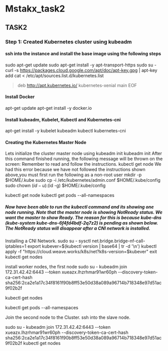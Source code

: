 # Mstakx_task2

## TASK2

### Step 1: Created Kubernetes cluster using kubeadm
#### ssh into the instance and install the base image using the following steps
sudo apt-get update
sudo apt-get install -y apt-transport-https
sudo su -
curl -s https://packages.cloud.google.com/apt/doc/apt-key.gpg | apt-key add
cat <<EOF > /etc/apt/sources.list.d/kubernetes.list
 > deb http://apt.kubernetes.io/ kubernetes-xenial main
 > EOF
 #### Install Docker
 apt-get update
 apt-get install -y docker.io
 #### Install kubeadm, Kubelet, Kubectl and Kubernetes-cni
 apt-get install -y kubelet kubeadm kubectl kubernetes-cni
 #### Creating the Kubernetes Master Node
 Lets initialize the cluster master node using kubeadm init
 kubeadm init
 After this command finished running, the following message will be thrown on the screen: Remember to read and follow the instructions.
 kubectl get node
 We had this error because we have not followed the instructions shown above,you must first run  the following as a non-root user
 mkdir -p $HOME/.kube
 sudo cp -i /etc/kubernetes/admin.conf $HOME/.kube/config
 sudo chown $(id -u):$(id -g) $HOME/.kube/config
 
 kubectl get node
 kubectl get pods --all-namespaces
 ##### Now  have been able to run the kubectl command and its showing  one node running. Note that the master node is showing NotReady status. We want the master to show Ready. The reason for this is because kube-dns (kube-system kube-dns-6f4fd4bdf-2q7z2) is pending as shown below. The NotReady status will disappear after a CNI network is installed.

Installing a CNI Network.
sudo su -
sysctl net.bridge.bridge-nf-call-iptables=1
export kubever=$(kubectl version | base64 | tr -d '\n')
kubectl apply -f "https://cloud.weave.works/k8s/net?k8s-version=$kubever"
exit
kubectl get nodes

install worker nodes, the first node
 sudo su -
 kubeadm join 172.31.42.42:6443 --token xueazx.lhzrhmar91wr60ph     --discovery-token-ca-cert-hash sha256:2ca2e1a17c34f8161f90b8ff53e50d38a089a96714b718348e97d51ac9f02b2f

kubectl get nodes
 
 kubectl get pods --all-namespaces
 
 Join the second node to the Cluster. ssh into the slave node.
 
 sudo su -
 kubeadm join 172.31.42.42:6443 --token xueazx.lhzrhmar91wr60ph     --discovery-token-ca-cert-hash sha256:2ca2e1a17c34f8161f90b8ff53e50d38a089a96714b718348e97d51ac9f02b2f
 kubectl get nodes
